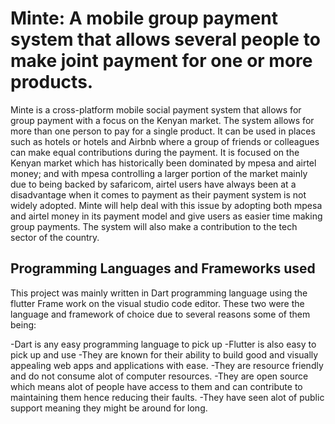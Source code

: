 # Minte: A mobile group payment system that allows several people to make joint payment for one or more products.

Minte is a cross-platform mobile social payment system that allows for group payment with a focus on the Kenyan market. The system allows for more than one person to pay for a single product. It can be used in places such as hotels or hotels and Airbnb where a group of friends or colleagues can make equal contributions during the payment. It is focused on the Kenyan market which has historically been dominated by mpesa and airtel money; and with mpesa controlling a larger portion of the market mainly due to being backed by safaricom, airtel users have always been at a disadvantage when it comes to payment as their payment system is not widely adopted. Minte will help deal with this issue by adopting both mpesa and airtel money in its payment model and give users as easier time making group payments. The system will also make a contribution to the tech sector of the country.  

## Programming Languages and Frameworks used 

This project was mainly written in Dart programming language using the flutter Frame work on the visual studio code editor. These two were the language and framework of choice due  to several reasons some of them being:

-Dart is any easy programming language to pick up
-Flutter is also easy to pick up and use
-They are known for their ability to build good and visually appealing web apps and applications with ease.
-They are resource friendly and do not consume alot of computer resources.
-They are open source which means alot of people have access to them and can contribute to maintaining them hence reducing their faults.
-They have seen alot of public support meaning they might be around for long.




